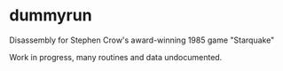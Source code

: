 # dummyrun
Disassembly for Stephen Crow's award-winning 1985 game "Starquake"

Work in progress, many routines and data undocumented.
